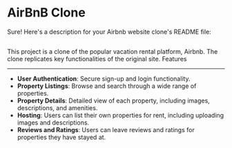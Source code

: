 # AirBnB Clone

Sure! Here's a description for your Airbnb website clone's README file:

##

This project is a clone of the popular vacation rental platform, Airbnb. The clone replicates key functionalities of the original site.
 Features

---

- **User Authentication**: Secure sign-up and login functionality.
- **Property Listings**: Browse and search through a wide range of properties.
- **Property Details**: Detailed view of each property, including images, descriptions, and amenities.
- **Hosting**: Users can list their own properties for rent, including uploading images and descriptions.
- **Reviews and Ratings**: Users can leave reviews and ratings for properties they have stayed at.

